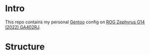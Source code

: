 # Intro

This repo contains my personal [Gentoo](https://www.gentoo.org/) config on [ROG Zephyrus G14 (2022) GA402RJ](https://rog.asus.com/laptops/rog-zephyrus/rog-zephyrus-g14-2022-series/).

# Structure
